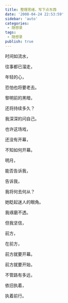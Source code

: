 ```yaml
---
title: 整理思绪，写下点东西       
date: '2008-04-24 22:53:59'
sidebar: 'auto'
categories:
 - 随想录
tags:
 - 随想录
publish: true
---
```


时间如流水，

往事都已溜走，

年轻的心，

恐怕也将要老去。

黎明前的黑暗，

还将持续多久？

我深深的问自己。

也许这场戏，

还没有开幕，

不知如何开幕。

明月，

能否告诉我，

告诉我，

我将何去何从？

她眨起迷人的眼角。

我琢磨不透。

但我坚信，

前方，

在前方，

前方就要开幕。

前方就要开始，

不管路有多远，

依旧执着，

执着前行。
